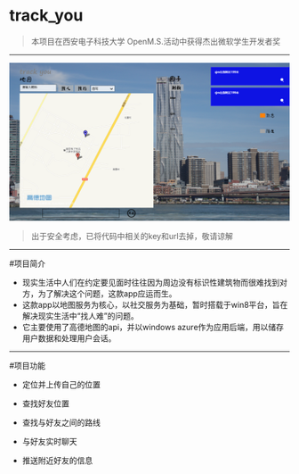 track_you
=========

>本项目在西安电子科技大学 OpenM.S.活动中获得杰出微软学生开发者奖   

***

 ![image](https://github.com/MSstudent/-Project-track_you/blob/master/sample.png)
     
>出于安全考虑，已将代码中相关的key和url去掉，敬请谅解

---
#项目简介

* 现实生活中人们在约定要见面时往往因为周边没有标识性建筑物而很难找到对方，为了解决这个问题，这款app应运而生。
* 这款app以地图服务为核心，以社交服务为基础，暂时搭载于win8平台，旨在解决现实生活中“找人难”的问题。
* 它主要使用了高德地图的api，并以windows azure作为应用后端，用以储存用户数据和处理用户会话。

---

#项目功能

* 定位并上传自己的位置

*  查找好友位置

* 查找与好友之间的路线

*  与好友实时聊天
 
*   推送附近好友的信息

